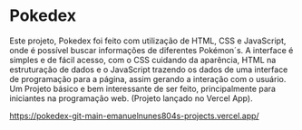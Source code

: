 # Pokedex

Este projeto, Pokedex foi feito com utilização de HTML, CSS e JavaScript, onde é possível buscar informações de diferentes Pokémon´s. A interface é simples e de fácil acesso, com o CSS cuidando da aparência, HTML na estruturação de dados e o JavaScript trazendo os dados de uma interface de programação para a página, assim gerando a interação com o usuário. Um Projeto básico e bem interessante de ser feito, principalmente para iniciantes na programação web. (Projeto lançado no Vercel App).

https://pokedex-git-main-emanuelnunes804s-projects.vercel.app/

